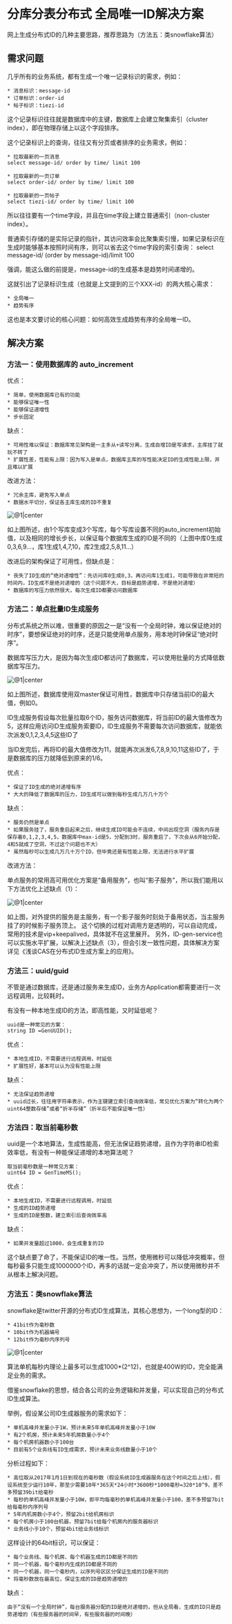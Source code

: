 # 分库分表分布式 全局唯一ID解决方案

网上生成分布式ID的几种主要思路，推荐思路为（方法五：类snowflake算法）

## 需求问题
几乎所有的业务系统，都有生成一个唯一记录标识的需求，例如：

	* 消息标识：message-id
	* 订单标识：order-id
	* 帖子标识：tiezi-id

这个记录标识往往就是数据库中的主键，数据库上会建立聚集索引（cluster index），即在物理存储上以这个字段排序。
 
这个记录标识上的查询，往往又有分页或者排序的业务需求，例如：

	* 拉取最新的一页消息
    select message-id/ order by time/ limit 100

	* 拉取最新的一页订单
    select order-id/ order by time/ limit 100

	* 拉取最新的一页帖子
    select tiezi-id/ order by time/ limit 100


所以往往要有一个time字段，并且在time字段上建立普通索引（non-cluster index）。
 
普通索引存储的是实际记录的指针，其访问效率会比聚集索引慢，如果记录标识在生成时能够基本按照时间有序，则可以省去这个time字段的索引查询：
select message-id/ (order by message-id)/limit 100

强调，能这么做的前提是，message-id的生成基本是趋势时间递增的。
 
这就引出了记录标识生成（也就是上文提到的三个XXX-id）的两大核心需求：

	* 全局唯一
	* 趋势有序

这也是本文要讨论的核心问题：如何高效生成趋势有序的全局唯一ID。
 
## 解决方案 
### 方法一：使用数据库的 auto_increment 

优点：

	* 简单，使用数据库已有的功能
	* 能够保证唯一性
	* 能够保证递增性
	* 步长固定
	
缺点：

	* 可用性难以保证：数据库常见架构是一主多从+读写分离，生成自增ID是写请求，主库挂了就玩不转了
	* 扩展性差，性能有上限：因为写入是单点，数据库主库的写性能决定ID的生成性能上限，并且难以扩展

改进方法：

	* 冗余主库，避免写入单点
	* 数据水平切分，保证各主库生成的ID不重复

![@1|center](../master/src/uid-1.jpg)

如上图所述，由1个写库变成3个写库，每个写库设置不同的auto_increment初始值，以及相同的增长步长，以保证每个数据库生成的ID是不同的（上图中库0生成0,3,6,9…，库1生成1,4,7,10，库2生成2,5,8,11…）

改进后的架构保证了可用性，但缺点是：

	* 丧失了ID生成的“绝对递增性”：先访问库0生成0,3，再访问库1生成1，可能导致在非常短的时间内，ID生成不是绝对递增的（这个问题不大，目标是趋势递增，不是绝对递增）
	* 数据库的写压力依然很大，每次生成ID都要访问数据库


 
### 方法二：单点批量ID生成服务


分布式系统之所以难，很重要的原因之一是“没有一个全局时钟，难以保证绝对的时序”，要想保证绝对的时序，还是只能使用单点服务，用本地时钟保证“绝对时序”。

数据库写压力大，是因为每次生成ID都访问了数据库，可以使用批量的方式降低数据库写压力。

![@1|center](../master/src/uid-2.jpg)

如上图所述，数据库使用双master保证可用性，数据库中只存储当前ID的最大值，例如0。

ID生成服务假设每次批量拉取6个ID，服务访问数据库，将当前ID的最大值修改为5，这样应用访问ID生成服务索要ID，ID生成服务不需要每次访问数据库，就能依次派发0,1,2,3,4,5这些ID了

当ID发完后，再将ID的最大值修改为11，就能再次派发6,7,8,9,10,11这些ID了，于是数据库的压力就降低到原来的1/6。


优点：

	* 保证了ID生成的绝对递增有序
	* 大大的降低了数据库的压力，ID生成可以做到每秒生成几万几十万个

缺点：

	* 服务仍然是单点
	* 如果服务挂了，服务重启起来之后，继续生成ID可能会不连续，中间出现空洞（服务内存是保存着0,1,2,3,4,5，数据库中max-id是5，分配到3时，服务重启了，下次会从6开始分配，4和5就成了空洞，不过这个问题也不大）
	* 虽然每秒可以生成几万几十万个ID，但毕竟还是有性能上限，无法进行水平扩展

改进方法：

单点服务的常用高可用优化方案是“备用服务”，也叫“影子服务”，所以我们能用以下方法优化上述缺点（1）：

![@1|center](../master/src/uid-3.jpg)

如上图，对外提供的服务是主服务，有一个影子服务时刻处于备用状态，当主服务挂了的时候影子服务顶上。
这个切换的过程对调用方是透明的，可以自动完成，常用的技术是vip+keepalived，具体就不在这里展开。
另外，ID-gen-service也可以实施水平扩展，以解决上述缺点（3），但会引发一致性问题，具体解决方案详见《浅谈CAS在分布式ID生成方案上的应用》。
 
### 方法三：uuid/guid


不管是通过数据库，还是通过服务来生成ID，业务方Application都需要进行一次远程调用，比较耗时。

有没有一种本地生成ID的方法，即高性能，又时延低呢？


    uuid是一种常见的方案：
    string ID =GenUUID();

优点：

	* 本地生成ID，不需要进行远程调用，时延低
	* 扩展性好，基本可以认为没有性能上限

缺点：

	* 无法保证趋势递增
	* uuid过长，往往用字符串表示，作为主键建立索引查询效率低，常见优化方案为“转化为两个uint64整数存储”或者“折半存储”（折半后不能保证唯一性）
 
### 方法四：取当前毫秒数

uuid是一个本地算法，生成性能高，但无法保证趋势递增，且作为字符串ID检索效率低，有没有一种能保证递增的本地算法呢？

    取当前毫秒数是一种常见方案：
    uint64 ID = GenTimeMS();

优点：

	* 本地生成ID，不需要进行远程调用，时延低
	* 生成的ID趋势递增
	* 生成的ID是整数，建立索引后查询效率高

缺点：

	* 如果并发量超过1000，会生成重复的ID

这个缺点要了命了，不能保证ID的唯一性。当然，使用微秒可以降低冲突概率，但每秒最多只能生成1000000个ID，再多的话就一定会冲突了，所以使用微秒并不从根本上解决问题。
 
### 方法五：类snowflake算法

snowflake是twitter开源的分布式ID生成算法，其核心思想为，一个long型的ID：

	* 41bit作为毫秒数
	* 10bit作为机器编号
	* 12bit作为毫秒内序列号

![@1|center](../master/src/uid-4.jpg)

算法单机每秒内理论上最多可以生成1000*(2^12)，也就是400W的ID，完全能满足业务的需求。


借鉴snowflake的思想，结合各公司的业务逻辑和并发量，可以实现自己的分布式ID生成算法。

举例，假设某公司ID生成器服务的需求如下：

	* 单机高峰并发量小于1W，预计未来5年单机高峰并发量小于10W
	* 有2个机房，预计未来5年机房数量小于4个
	* 每个机房机器数小于100台
	* 目前有5个业务线有ID生成需求，预计未来业务线数量小于10个


分析过程如下：

	* 高位取从2017年1月1日到现在的毫秒数（假设系统ID生成器服务在这个时间之后上线），假设系统至少运行10年，那至少需要10年*365天*24小时*3600秒*1000毫秒=320*10^9，差不多预留39bit给毫秒
	* 每秒的单机高峰并发量小于10W，即平均每毫秒的单机高峰并发量小于100，差不多预留7bit给每毫秒内序列号
	* 5年内机房数小于4个，预留2bit给机房标识
	* 每个机房小于100台机器，预留7bit给每个机房内的服务器标识
	* 业务线小于10个，预留4bit给业务线标识

这样设计的64bit标识，可以保证：

	* 每个业务线、每个机房、每个机器生成的ID都是不同的
	* 同一个机器，每个毫秒内生成的ID都是不同的
	* 同一个机器，同一个毫秒内，以序列号区区分保证生成的ID是不同的
	* 将毫秒数放在最高位，保证生成的ID是趋势递增的

缺点：

    由于“没有一个全局时钟”，每台服务器分配的ID是绝对递增的，但从全局看，生成的ID只是趋势递增的（有些服务器的时间早，有些服务器的时间晚）


